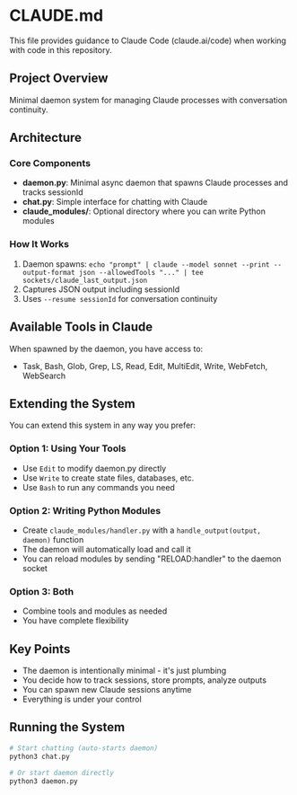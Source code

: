# CLAUDE.md

This file provides guidance to Claude Code (claude.ai/code) when working with code in this repository.

## Project Overview
Minimal daemon system for managing Claude processes with conversation continuity.

## Architecture

### Core Components
- **daemon.py**: Minimal async daemon that spawns Claude processes and tracks sessionId
- **chat.py**: Simple interface for chatting with Claude
- **claude_modules/**: Optional directory where you can write Python modules

### How It Works
1. Daemon spawns: `echo "prompt" | claude --model sonnet --print --output-format json --allowedTools "..." | tee sockets/claude_last_output.json`
2. Captures JSON output including sessionId
3. Uses `--resume sessionId` for conversation continuity

## Available Tools in Claude
When spawned by the daemon, you have access to:
- Task, Bash, Glob, Grep, LS, Read, Edit, MultiEdit, Write, WebFetch, WebSearch

## Extending the System

You can extend this system in any way you prefer:

### Option 1: Using Your Tools
- Use `Edit` to modify daemon.py directly
- Use `Write` to create state files, databases, etc.
- Use `Bash` to run any commands you need

### Option 2: Writing Python Modules
- Create `claude_modules/handler.py` with a `handle_output(output, daemon)` function
- The daemon will automatically load and call it
- You can reload modules by sending "RELOAD:handler" to the daemon socket

### Option 3: Both
- Combine tools and modules as needed
- You have complete flexibility

## Key Points
- The daemon is intentionally minimal - it's just plumbing
- You decide how to track sessions, store prompts, analyze outputs
- You can spawn new Claude sessions anytime
- Everything is under your control

## Running the System
```bash
# Start chatting (auto-starts daemon)
python3 chat.py

# Or start daemon directly
python3 daemon.py
```